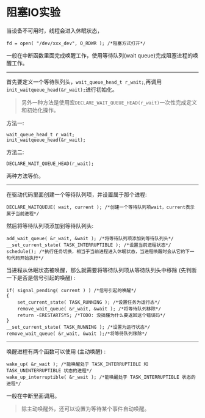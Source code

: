 # 阻塞IO实验

当设备不可用时，线程会进入休眠状态，

    fd = open( "/dev/xxx_dev", O_RDWR ); /*阻塞方式打开*/

一般在中断函数里面完成唤醒工作，使用等待队列(wait queue)完成阻塞进程的唤醒工作。

---

首先要定义一个等待队列头，`wait_queue_head_t r_wait;`,再调用`init_waitqueue_head(&r_wait);`进行初始化。

> 另外一种方法是使用宏`DECLARE_WAIT_QUEUE_HEAD(r_wait)`一次性完成定义和初始化操作。

方法一:

    wait_queue_head_t r_wait;
    init_waitqueue_head(&r_wait);

方法二:

    DECLARE_WAIT_QUEUE_HEAD(r_wait);

两种方法等价。

---

在驱动代码里面创建一个等待队列项，并设置属于那个进程:

    DECLARE_WAITQUEUE( wait, current ); /*创建一个等待队列项wait，current表示属于当前进程*/

然后将等待队列项添加到等待队列头:

    add_wait_queue( &r_wait, &wait ); /*将等待队列项添加到等待队列头*/
    __set_current_state( TASK_INTERRUPTIBLE ); /*设置当前进程状态*/
    schedule(); /*执行任务切换，相当于当前进程进入休眠状态，当进程唤醒时会从它的下一句代码开始执行*/

当进程从休眠状态被唤醒，那么就需要将等待队列项从等待队列头中移除 (先判断一下是否是信号引起的唤醒) :

    if( signal_pending( current ) ) /*信号引起的唤醒*/
    {
        set_current_state( TASK_RUNNING ); /*设置任务为运行态*/
        remove_wait_queue( &r_wait, &wait ); /*将等待队列移除*/
        return -ERESTARTSYS; /*TODO: 没搞懂为什么要返回这个错误码*/
    }
    __set_current_state( TASK_RUNNING ); /*设置为运行状态*/
    remove_wait_queue( &r_wait, &wait );/*将等待队列移除*/

---

唤醒进程有两个函数可以使用 (主动唤醒) :

    wake_up( &r_wait ); /*能唤醒处于 TASK_INTERRUPTIBLE 和 TASK_UNINTERRUPTIBLE 状态的进程*/
    wake_up_interruptible( &r_wait ); /*能唤醒处于 TASK_INTERRUPTIBLE 状态的进程*/

一般在中断里面调用。

> 除主动唤醒外，还可以设置为等待某个事件自动唤醒。
